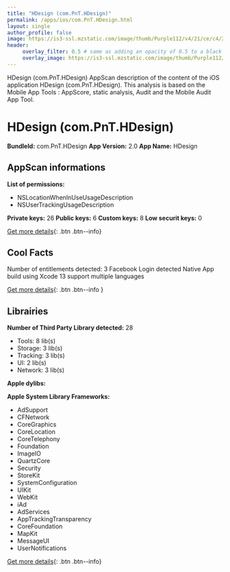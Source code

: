 ```yaml
---
title: "HDesign (com.PnT.HDesign)"
permalink: /apps/ios/com.PnT.HDesign.html
layout: single
author_profile: false
image: https://is3-ssl.mzstatic.com/image/thumb/Purple112/v4/21/ce/c4/21cec479-46d7-eceb-11f7-a22a38a46fd7/AppIcon-0-1x_U007emarketing-0-7-0-0-GLES2_U002c0-85-220.png/512x512bb.jpg
header: 
     overlay_filter: 0.5 # same as adding an opacity of 0.5 to a black background
     overlay_image: https://is3-ssl.mzstatic.com/image/thumb/Purple112/v4/21/ce/c4/21cec479-46d7-eceb-11f7-a22a38a46fd7/AppIcon-0-1x_U007emarketing-0-7-0-0-GLES2_U002c0-85-220.png/512x512bb.jpg
---
```

HDesign (com.PnT.HDesign) AppScan description of the content of the iOS application HDesign (com.PnT.HDesign). This analysis is based on the Mobile App Tools : AppScore, static analysis, Audit and the Mobile Audit App Tool.

# HDesign (com.PnT.HDesign)

**BundleId:** com.PnT.HDesign
**App Version:** 2.0
**App Name:** HDesign


## AppScan informations 

**List of permissions:** 
- NSLocationWhenInUseUsageDescription
- NSUserTrackingUsageDescription
  
  
**Private keys:** 26
**Public keys:** 6
**Custom keys:** 8
**Low securit keys:** 0
  
[Get more details](/pricing.html){: .btn .btn--info}

## Cool Facts

Number of entitlements detected: 3
Facebook Login detected
Native App
build using Xcode 13
support multiple languages
  
[Get more details](/pricing.html){: .btn .btn--info }

## Librairies 
**Number of Third Party Library detected:** 28
- Tools: 8 lib(s)
- Storage: 3 lib(s)
- Tracking: 3 lib(s)
- UI: 2 lib(s)
- Network: 3 lib(s)


**Apple dylibs:**


**Apple System Library Frameworks:**
- AdSupport
- CFNetwork
- CoreGraphics
- CoreLocation
- CoreTelephony
- Foundation
- ImageIO
- QuartzCore
- Security
- StoreKit
- SystemConfiguration
- UIKit
- WebKit
- iAd
- AdServices
- AppTrackingTransparency
- CoreFoundation
- MapKit
- MessageUI
- UserNotifications


  
[Get more details](/pricing.html){: .btn .btn--info}

